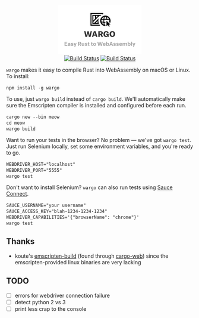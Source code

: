 <p align="center">
  <img src="https://raw.githubusercontent.com/lord/img/master/logo-wargo.png" alt="wargo: Easy Rust to Webassembly" width="226">
  <br>
  <a href="https://travis-ci.org/lord/wargo"><img src="https://travis-ci.org/lord/wargo.svg?branch=master" alt="Build Status"></a>
  <a href="https://www.npmjs.com/package/wargo"><img src="https://img.shields.io/npm/v/wargo.svg" alt="Build Status"></a>
</p>

`wargo` makes it easy to compile Rust into WebAssembly on macOS or Linux. To install:

    npm install -g wargo

To use, just `wargo build` instead of `cargo build`. We'll automatically make sure the Emscripten compiler is installed and configured before each run.

    cargo new --bin meow
    cd meow
    wargo build

Want to run your tests in the browser? No problem — we've got `wargo test`. Just run Selenium locally, set some environment variables, and you're ready to go.

    WEBDRIVER_HOST="localhost"
    WEBDRIVER_PORT="5555"
    wargo test

Don't want to install Selenium? `wargo` can also run tests using [Sauce Connect](https://wiki.saucelabs.com/display/DOCS/Sauce+Connect+Proxy).

    SAUCE_USERNAME="your username"
    SAUCE_ACCESS_KEY="blah-1234-1234-1234"
    WEBDRIVER_CAPABILITIES='{"browserName": "chrome"}'
    wargo test

## Thanks

- koute's [emscripten-build](https://github.com/koute/emscripten-build) (found through [cargo-web](https://github.com/koute/cargo-web)) since the emscripten-provided linux binaries are very lacking

## TODO

- [ ] errors for webdriver connection failure
- [ ] detect python 2 vs 3
- [ ] print less crap to the console
